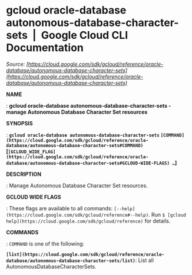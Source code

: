 # gcloud oracle-database autonomous-database-character-sets  |  Google Cloud CLI Documentation

*Source: [https://cloud.google.com/sdk/gcloud/reference/oracle-database/autonomous-database-character-sets](https://cloud.google.com/sdk/gcloud/reference/oracle-database/autonomous-database-character-sets)*

**NAME**

: **gcloud oracle-database autonomous-database-character-sets - manage Autonomous Database Character Set resources**

**SYNOPSIS**

: **`gcloud oracle-database autonomous-database-character-sets` `[COMMAND](https://cloud.google.com/sdk/gcloud/reference/oracle-database/autonomous-database-character-sets#COMMAND)` [`[GCLOUD_WIDE_FLAG](https://cloud.google.com/sdk/gcloud/reference/oracle-database/autonomous-database-character-sets#GCLOUD-WIDE-FLAGS) …`]**

**DESCRIPTION**

: Manage Autonomous Database Character Set resources.

**GCLOUD WIDE FLAGS**

: These flags are available to all commands: `[--help](https://cloud.google.com/sdk/gcloud/reference#--help)`.
Run `$ [gcloud help](https://cloud.google.com/sdk/gcloud/reference)` for details.

**COMMANDS**

: ``COMMAND`` is one of the following:

**`[list](https://cloud.google.com/sdk/gcloud/reference/oracle-database/autonomous-database-character-sets/list)`**:
List all AutonomousDatabaseCharacterSets.